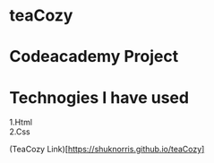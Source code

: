 # teaCozy
# Codeacademy Project 
# Technogies I have used
1.Html \
2.Css

(TeaCozy Link)[https://shuknorris.github.io/teaCozy]
